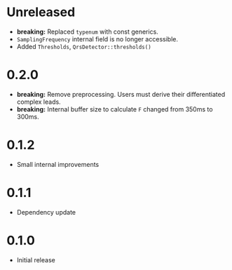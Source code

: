 Unreleased
==========

 * **breaking:** Replaced `typenum` with const generics.
 * `SamplingFrequency` internal field is no longer accessible.
 * Added `Thresholds`, `QrsDetector::thresholds()`

0.2.0
==========

 * **breaking:** Remove preprocessing. Users must derive their differentiated complex leads.
 * **breaking:** Internal buffer size to calculate `F` changed from 350ms to 300ms.

0.1.2
=====

 * Small internal improvements

0.1.1
=====
 * Dependency update

0.1.0
=====
 * Initial release